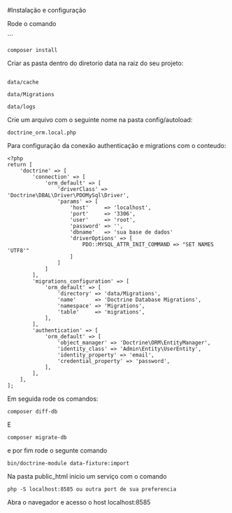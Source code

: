 #Instalação e configuração

Rode o comando 

´´´

``
composer install
``

Criar as pasta dentro do diretorio data na raiz do seu projeto:

```

data/cache

data/Migrations

data/logs

```
Crie um arquivo  com o seguinte nome na pasta config/autoload:<br>

``
doctrine_orm.local.php
``

Para configuração da conexão authenticação e  migrations
com o conteudo: 
```
<?php
return [
    'doctrine' => [
        'connection' => [
            'orm_default' => [
                'driverClass' => 'Doctrine\DBAL\Driver\PDOMySql\Driver',
                'params' => [
                    'host'     => 'localhost',
                    'port'     => '3306',
                    'user'     => 'root',
                    'password' => '',
                    'dbname'   => 'sua base de dados'
                    'driverOptions' => [
                        PDO::MYSQL_ATTR_INIT_COMMAND => "SET NAMES 'UTF8'"
                    ]
                ]
            ]
        ],
        'migrations_configuration' => [
            'orm_default' => [
                'directory' => 'data/Migrations',
                'name'      => 'Doctrine Database Migrations',
                'namespace' => 'Migrations',
                'table'     => 'migrations',
            ],
        ],
        'authentication' => [
            'orm_default' => [
                'object_manager' => 'Doctrine\ORM\EntityManager',
                'identity_class' => 'Admin\Entity\UserEntity',
                'identity_property' => 'email',
                'credential_property' => 'password',
            ],
        ],
    ],
];
```

Em seguida rode os comandos:

```
composer diff-db
```
E
```
composer migrate-db
```
e por fim rode o segunte comando

```
bin/doctrine-module data-fixture:import
```

Na pasta public_html inicio um serviço com o comando

``
php -S localhost:8585 ou outra port de sua preferencia
``

Abra o navegador e acesso o host localhost:8585